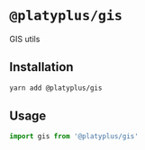 # `@platyplus/gis`

GIS utils

## Installation

```sh
yarn add @platyplus/gis
```

## Usage

```js
import gis from '@platyplus/gis'
```
